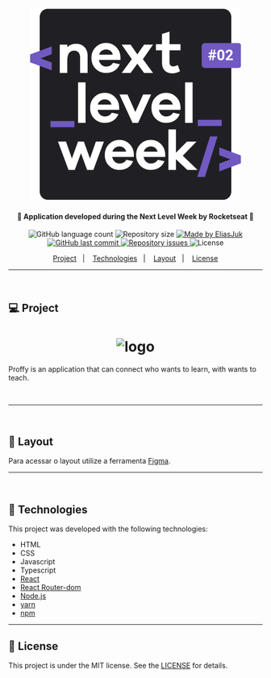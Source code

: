 
<p align="center">
  <img alt="nlw2" title="#nlw2" src="readme/nlw2.svg"/>
</p>

<h4 align="center"> 
  🚀 Application developed during the Next Level Week by Rocketseat 🚀
</h4>

<p align="center">
  <img alt="GitHub language count" src="https://img.shields.io/github/languages/count/EliasJuk/Proffy">	
  <img alt="Repository size" src="https://img.shields.io/github/repo-size/EliasJuk/Proffy">
	
  <a href="https://www.linkedin.com/in/eliaspjuk/">
    <img alt="Made by EliasJuk" src="https://img.shields.io/badge/made%20by-EliasJuk-%2304D361">
  </a>
  
  <a href="https://github.com/EliasJuk/Proffy/commits/master">
    <img alt="GitHub last commit" src="https://img.shields.io/github/last-commit/EliasJuk/Proffy">
  </a>
  
  <a href="https://github.com/EliasJuk/Proffy/issues">
    <img alt="Repository issues" src="https://img.shields.io/github/issues/EliasJuk/Proffy">
  </a>
  
  <img alt="License" src="https://img.shields.io/badge/license-MIT-brightgreen"> 
<p>

<p align="center">
  <a href="#-project">Project</a>&nbsp;&nbsp;&nbsp;|&nbsp;&nbsp;&nbsp;
  <a href="#rocket-Technologies">Technologies</a>&nbsp;&nbsp;&nbsp;|&nbsp;&nbsp;&nbsp;
  <a href="#-layout">Layout</a>&nbsp;&nbsp;&nbsp;|&nbsp;&nbsp;&nbsp;
  <a href="#memo-license">License</a>
</p>

---
<p>&nbsp;</p>

## 💻 Project

<h1 align="center">
    <img alt="logo" title="logo" src="readme/logo.jpg" />
</h1>

Proffy is an application that can connect who wants to learn, with wants to teach.

<p>&nbsp;</p>

---

<p>&nbsp;</p>

## 🔖 Layout

Para acessar o layout utilize a ferramenta [Figma](https://www.figma.com/file/PTjyqNvmjKe7DerxPLugXc/Proffy-Web?node-id=0%3A1).

---

<p>&nbsp;</p>

## :rocket: Technologies

This project was developed with the following technologies:

- HTML
- CSS
- Javascript
- Typescript
- [React](https://reactjs.org)
- [React Router-dom](#)
- [Node.js](https://nodejs.org/en/)
- [yarn](#)
- [npm](#)

---

## :memo: License

This project is under the MIT license. See the [LICENSE](LICENSE) for details.